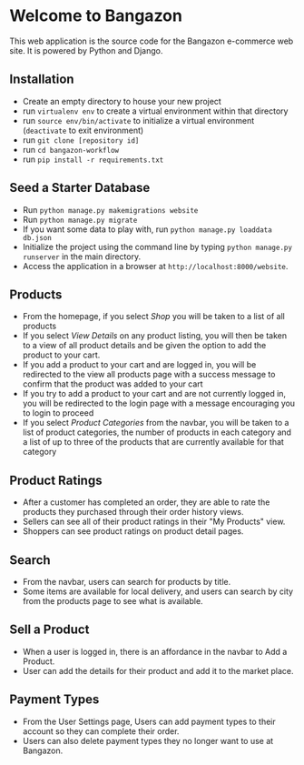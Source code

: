 # Welcome to Bangazon

This web application is the source code for the Bangazon e-commerce web site. It is powered by Python and Django.

## Installation
- Create an empty directory to house your new project
- run `virtualenv env` to create a virtual environment within that directory
- run `source env/bin/activate` to initialize a virtual environment (`deactivate` to exit environment)
- run `git clone [repository id]`
- run `cd bangazon-workflow`
- run `pip install -r requirements.txt`

## Seed a Starter Database
- Run `python manage.py makemigrations website`
- Run `python manage.py migrate`
- If you want some data to play with, run `python manage.py loaddata db.json`
- Initialize the project using the command line by typing `python manage.py runserver` in the main directory.
- Access the application in a browser at `http://localhost:8000/website`.

## Products
- From the homepage, if you select <em>Shop</em> you will be taken to a list of all products
- If you select <em>View Details</em> on any product listing, you will then be taken to a view of all product details and be given the option to add the product to your cart.
- If you add a product to your cart and are logged in, you will be redirected to the view all products page with a success message to confirm that the product was added to your cart
- If you try to add a product to your cart and are not currently logged in, you will be redirected to the login page with a message encouraging you to login to proceed
- If you select <em>Product Categories</em> from the navbar, you will be taken to a list of product categories, the number of products in each category and a list of up to three of the products that are currently available for that category

## Product Ratings
- After a customer has completed an order, they are able to rate the products they purchased through their order history views.
- Sellers can see all of their product ratings in their "My Products" view.
- Shoppers can see product ratings on product detail pages.

## Search
- From the navbar, users can search for products by title.
- Some items are available for local delivery, and users can search by city from the products page to see what is available.

## Sell a Product
- When a user is logged in, there is an affordance in the navbar to Add a Product.
- User can add the details for their product and add it to the market place.

## Payment Types
- From the User Settings page, Users can add payment types to their account so they can complete their order.
- Users can also delete payment types they no longer want to use at Bangazon.
